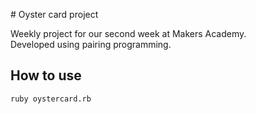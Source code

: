 # Oyster card project

Weekly project for our second week at Makers Academy.<br/>
Developed using pairing programming.

## How to use ##

```
ruby oystercard.rb
```
